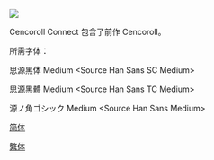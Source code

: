 ![](https://i.loli.net/2019/11/18/Abxy6lokShgmBNF.png)

Cencoroll Connect 包含了前作 Cencoroll。

所需字体：

思源黑体 Medium \<Source Han Sans SC Medium>

思源黑體 Medium \<Source Han Sans TC Medium>

源ノ角ゴシック Medium \<Source Han Sans Medium>

[简体](https://github.com/SweetSub/SweetSub-source/raw/master/Cencoroll%20Connect/[SweetSub]%20Cencoroll%20Connect.chs.ass)

[繁体](https://github.com/SweetSub/SweetSub-source/raw/master/Cencoroll%20Connect/[SweetSub]%20Cencoroll%20Connect.cht.ass)